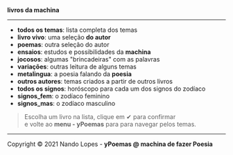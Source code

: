 **livros da machina**  
___
- **todos os temas**: lista completa dos temas  
- **livro vivo**: uma seleção **do autor**  
- **poemas**: outra seleção do autor  
- **ensaios**: estudos e possibilidades da **machina**  
- **jocosos**: algumas "brincadeiras" com as palavras  
- **variações**: outras leitura de alguns temas  
- **metalingua**: a poesia falando da **poesia**  
- **outros autores**: temas criados a partir de outros livros  
- **todos os signos**: horóscopo para cada um dos signos do zodíaco  
- **signos_fem**: o zodíaco feminino  
- **signos_mas**: o zodíaco masculino  

> Escolha um livro na lista, clique em ✔ para confirmar  
> e volte ao **menu - yPoemas** para para navegar pelos temas.  
___

Copyright © 2021 Nando Lopes - **yPoemas @ machina de fazer Poesia**